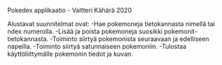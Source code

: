 Pokedex applikaatio - Valtteri Kähärä 2020


Alustavat suunnitelmat ovat: 
-Hae pokemoneja tietokannasta nimellä tai ndex numerolla.
-Lisää ja poista pokemoneja suosikki pokemonit- tietokannasta.
-Toiminto siirtyä pokemonista seuraavaan ja edelliseen napeilla.
-Toiminto siirtyä satunnaiseen pokemoniin.
-Tulostaa käyttöliittymälle pokemonin tiedot ja kuvan.
